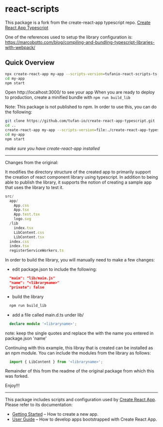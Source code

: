 # react-scripts

This package is a fork from the create-react-app typescript repo.
[Create React App Typescript](https://github.com/wmonk/create-react-app-typescript)

One of the references used to setup the library configuration is:
https://marcobotto.com/blog/compiling-and-bundling-typescript-libraries-with-webpack/

## Quick Overview
```bash
npx create-react-app my-app --scripts-version=tufanio-react-scripts-ts-with-lib
cd my-app
npm start
```
Open http://localhost:3000/ to see your app
When you are ready to deploy to production, create a minified bundle with
`npm run build_lib`

Note: This package is not published to npm. In order to use this, you can do the
following:

```bash
git clone https://github.com/tufan-io/create-react-app-typescript.git
cd ..
create-react-app my-app --scripts-version=file:./create-react-app-typescript
cd my-app
npm start
```
<i>make sure you have create-react-app installed</i>

---
Changes from the original:

It modifies the directory structure of the created app to primarily support the
creation of react component library using typescript. In addition to being able
to publish the library, it supports the notion of creating a sample app that uses
the library to test it.

```js
src/
  app/
    App.css
    App.tsx
    App.test.tsx
    logo.svg
  /lib
    index.tsx
    LibContent.css
    LibContent.tsx
  index.css
  index.tsx
  registerServiceWorkers.ts
```

In order to build the library, you will manually need to make a few changes:
- edit package.json to include the following:
```json
  "main": "lib/main.js"
  "name": "<libraryname>"
  "private": false
```
- build the library
```bash
  npm run build_lib
```
- add a file called main.d.ts under lib/
```ts
  declare module '<libraryname>';
```
note: keep the single quotes and replace the <libraryname> with the name you
entered in package.json 'name'

Continuing with this example, this libray that is created can be installed as
an npm module. You can include the modules from the library as follows:
```ts
  import { LibContent } from '<libraryname>';
```

Remainder of this from the readme of the original package from which this was
forked.

Enjoy!!!

-----------

This package includes scripts and configuration used by [Create React App](https://github.com/facebookincubator/create-react-app).<br>
Please refer to its documentation:

* [Getting Started](https://github.com/facebookincubator/create-react-app/blob/master/README.md#getting-started) – How to create a new app.
* [User Guide](https://github.com/facebookincubator/create-react-app/blob/master/packages/react-scripts/template/README.md) – How to develop apps bootstrapped with Create React App.
